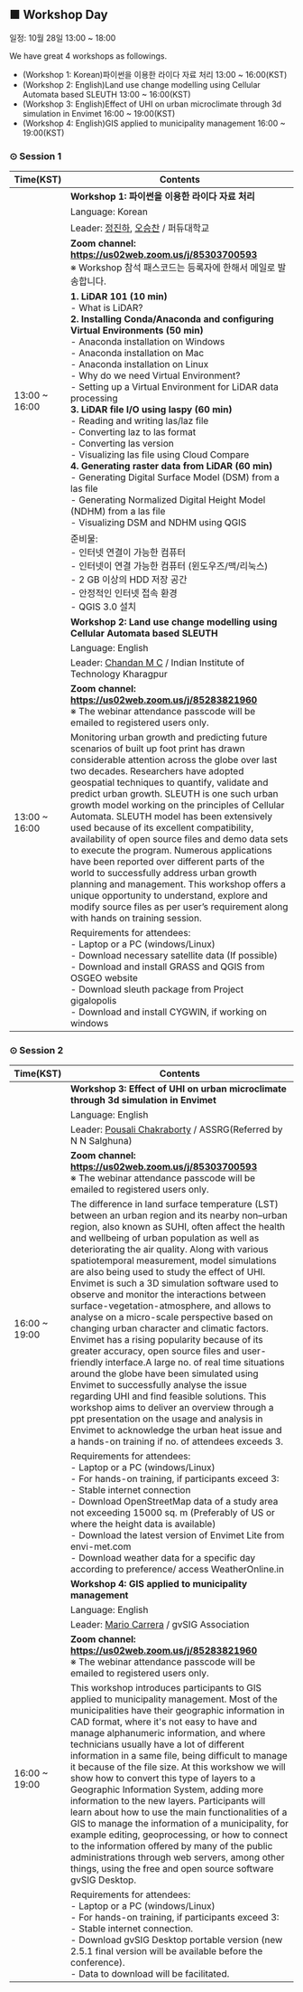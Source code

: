 ## ■ Workshop Day
일정: 10월 28일 13:00 ~ 18:00

We have great 4 workshops as followings. 
  - (Workshop 1: Korean)파이썬을 이용한 라이다 자료 처리 13:00 ~ 16:00(KST)
  - (Workshop 2: English)Land use change modelling using Cellular Automata based SLEUTH 13:00 ~ 16:00(KST)
  - (Workshop 3: English)Effect of UHI on urban microclimate through 3d simulation in Envimet 16:00 ~ 19:00(KST)
  - (Workshop 4: English)GIS applied to municipality management 16:00 ~ 19:00(KST)

### ⊙ Session 1
<table>
  <thead>
    <tr>
      <th>Time(KST)</th>
      <th>Contents</th>
    </tr>
  </thead>
  <tbody>
    <tr>
      <td rowspan=6>13:00 ~ 16:00</td>
      <td><b>Workshop 1: 파이썬을 이용한 라이다 자료 처리</b></td>
    </tr>
    <tr>
      <td>Language: Korean</td>
    </tr>
    <tr>
      <td>Leader: <a href="mailto:jinha@purdue.edu">정진하</a>, <a href="mailto:oh231@purdue.edu">오승찬</a> / 퍼듀대학교</td>
    </tr>
    <tr>
      <td><b>Zoom channel: <a href="https://us02web.zoom.us/j/85303700593">https://us02web.zoom.us/j/85303700593</a></b><br> ※ Workshop 참석 패스코드는 등록자에 한해서 메일로 발송합니다.</td>
    </tr>
    <tr>
      <td>
       <b>1. LiDAR 101 (10 min)</b><br>
        - What is LiDAR?<br>
       <b>2. Installing Conda/Anaconda and configuring Virtual Environments (50 min)</b><br>
        - Anaconda installation on Windows<br>
        - Anaconda installation on Mac<br>
        - Anaconda installation on Linux<br>
        - Why do we need Virtual Environment?<br>
        - Setting up a Virtual Environment for LiDAR data processing<br>
       <b>3. LiDAR file I/O using laspy (60 min)</b><br>
        - Reading and writing las/laz file<br>
        - Converting laz to las format<br>
        - Converting las version<br>
        - Visualizing las file using Cloud Compare<br>
         <b>4. Generating raster data from LiDAR (60 min)</b><br>
        - Generating Digital Surface Model (DSM) from a las file<br>
        - Generating Normalized Digital Height Model (NDHM) from a las file<br>
        - Visualizing DSM and NDHM using QGIS<br>
      </td>
    </tr>
    <tr>
      <td>준비물:<br>
        - 인터넷 연결이 가능한 컴퓨터<br>
        - 인터넷이 연결 가능한 컴퓨터 (윈도우즈/맥/리눅스)<br>
        - 2 GB 이상의 HDD 저장 공간<br>
        - 안정적인 인터넷 접속 환경<br>
        - QGIS 3.0 설치<br>
      </td>
    </tr>
    <tr>
      <td rowspan=6>13:00 ~ 16:00</td>
      <td><b>Workshop 2: Land use change modelling using Cellular Automata based SLEUTH</b></td>
    </tr>
    <tr>
      <td>Language: English</td>
    </tr>
    <tr>
      <td>Leader: <a href="mailto:chandan.gisnitk@gmail.com">Chandan M C</a> / Indian Institute of Technology Kharagpur</td>
    </tr>
    <tr>
      <td><b>Zoom channel: <a href="https://us02web.zoom.us/j/85283821960">https://us02web.zoom.us/j/85283821960</a></b><br> ※ The webinar attendance passcode will be emailed to registered users only.</td>
    </tr>
    <tr>
      <td>Monitoring urban growth and predicting future scenarios of built up foot print has drawn considerable attention across the globe over last two decades. Researchers have adopted geospatial techniques to quantify, validate and predict urban growth. SLEUTH is one such urban growth model working on the principles of Cellular Automata.  SLEUTH model has been extensively used because of its excellent compatibility, availability of open source files and demo data sets to execute the program. Numerous applications have been reported over different parts of the world to successfully address urban growth planning and management. This workshop offers a unique opportunity to understand, explore and modify source files as per user’s requirement along with hands on training session.</td>
    </tr>
    <tr>
      <td>Requirements for attendees:<br>
          - Laptop or a PC (windows/Linux)<br>
          - Download necessary satellite data (If possible)<br> 
          - Download and install GRASS and QGIS from OSGEO website<br>
          - Download sleuth package from Project gigalopolis<br>
          - Download and install CYGWIN, if working on windows</td>
    </tr>
  </tbody>
</table>

### ⊙ Session 2

<table>
  <thead>
    <tr>
      <th>Time(KST)</th>
      <th>Contents</th>
    </tr>
  </thead>
  <tbody>
    <tr>
      <td rowspan=6>16:00 ~ 19:00</td>
      <td><b>Workshop 3: Effect of UHI on urban microclimate through 3d simulation in Envimet</b></td> 
    </tr>
    <tr>
      <td>Language: English</td>
    </tr>
    <tr>
      <td>Leader: <a href="mailto:c.pousali@yahoo.in">Pousali Chakraborty</a> / ASSRG(Referred by N N Salghuna)</td>
    </tr>
    <tr>
      <td><b>Zoom channel: <a href="https://us02web.zoom.us/j/85303700593">https://us02web.zoom.us/j/85303700593</a></b><br> ※ The webinar attendance passcode will be emailed to registered users only.</td>
    </tr>
    <tr>
      <td>The difference in land surface temperature (LST) between an urban region and its nearby non–urban region, also known as SUHI, often affect the health and wellbeing of urban population as well as deteriorating the air quality. Along with various spatiotemporal measurement, model simulations are also being used to study the effect of UHI. Envimet is such a 3D simulation software used to observe and monitor the interactions between surface-vegetation-atmosphere, and allows to analyse on a micro-scale perspective based on changing urban character and climatic factors. Envimet has a rising popularity because of its greater accuracy, open source files and user-friendly interface.A large no. of real time situations around the globe have been simulated using Envimet to successfully analyse the issue regarding UHI and find feasible solutions. This workshop aims to deliver an overview through a ppt presentation on the usage and analysis in Envimet to acknowledge the urban heat issue and a hands-on training if no. of attendees exceeds 3.</td>
    </tr>
    <tr>
      <td>Requirements for attendees:<br>
          - Laptop or a PC (windows/Linux)<br>
          - For hands-on training, if participants exceed 3:<br>
          - Stable internet connection<br>
          - Download OpenStreetMap data of a study area not exceeding 15000 sq. m (Preferably of US or where the height data is available)<br>
          - Download the latest version of Envimet Lite from envi-met.com<br>
          - Download weather data for a specific day according to preference/ access WeatherOnline.in</td>
    </tr>
    <tr>
      <td rowspan=6>16:00 ~ 19:00</td>
      <td><b>Workshop 4: GIS applied to municipality management</b></td> 
    </tr>
    <tr>
      <td>Language: English</td>
    </tr>
    <tr>
      <td>Leader: <a href="mailto:mcarrera@gvsig.com">Mario Carrera</a> / gvSIG Association</td>
    </tr>
    <tr>
      <td><b>Zoom channel: <a href="https://us02web.zoom.us/j/85283821960">https://us02web.zoom.us/j/85283821960</a></b><br> ※ The webinar attendance passcode will be emailed to registered users only.</td>
    </tr>
    <tr>
      <td>This workshop introduces participants to GIS applied to municipality management. 
      Most of the municipalities have their geographic information in CAD format, where it's not easy to have and manage alphanumeric information, and where technicians usually have a lot of different information in a same file, being difficult to manage it because of the file size. 
      At this workshow we will show how to convert this type of layers to a Geographic Information System, adding more information to the new layers. 
      Participants will learn about how to use the main functionalities of a GIS to manage the information of a municipality, for example editing, geoprocessing, or how to connect to the information offered by many of the public administrations through web servers, among other things, using the free and open source software gvSIG Desktop.</td>
    </tr>
    <tr>
      <td>Requirements for attendees:<br>
          - Laptop or a PC (windows/Linux)<br>
          - For hands-on training, if participants exceed 3: <br>
          - Stable internet connection. <br>
          - Download gvSIG Desktop portable version (new 2.5.1 final version will be available before the conference). <br>
          - Data to download will be facilitated. </td>
    </tr>
  </tbody>
</table>
